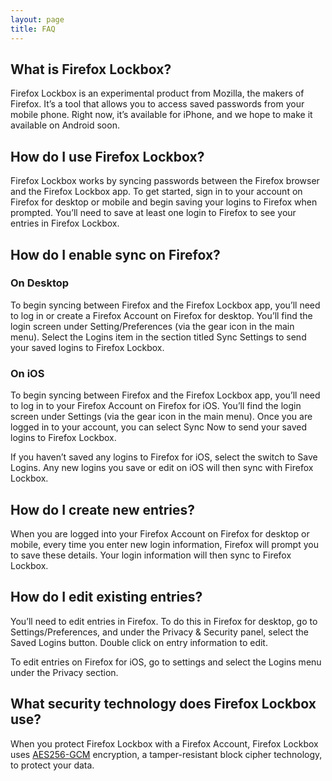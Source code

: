```yaml
---
layout: page
title: FAQ
---
```


## What is Firefox Lockbox?

Firefox Lockbox is an experimental product from Mozilla, the makers of Firefox.  It’s a tool that allows you to access saved passwords from your mobile phone.  Right now, it’s available for iPhone, and we hope to make it available on Android soon.  

## How do I use Firefox Lockbox?

Firefox Lockbox works by syncing passwords between the Firefox browser and the Firefox Lockbox app. To get started, sign in to your account on Firefox for desktop or mobile and begin saving your logins to Firefox when prompted.  You’ll need to save at least one login to Firefox to see your entries in Firefox Lockbox.  

## How do I enable sync on Firefox?

### On Desktop

To begin syncing between Firefox and the Firefox Lockbox app, you’ll need to log in or create a Firefox Account on Firefox for desktop.  You’ll find the login screen under Setting/Preferences (via the gear icon in the main menu).  Select the Logins item in the section titled Sync Settings to send your saved logins to Firefox Lockbox. 

### On iOS

To begin syncing between Firefox and the Firefox Lockbox app, you’ll need to log in to your Firefox Account on Firefox for iOS.  You’ll find the login screen under Settings (via the gear icon in the main menu).  Once you are logged in to your account, you can select Sync Now to send your saved logins to Firefox Lockbox. 

If you haven’t saved any logins to Firefox for iOS, select the switch to Save Logins. Any new logins you save or edit on iOS will then sync with Firefox Lockbox. 

## How do I create new entries?

When you are logged into your Firefox Account on Firefox for desktop or mobile, every time you enter new login information, Firefox will prompt you to save these details. Your login information will then sync to Firefox Lockbox. 

## How do I edit existing entries?

You’ll need to edit entries in Firefox.  To do this in Firefox for desktop, go to Settings/Preferences, and under the Privacy & Security panel, select the Saved Logins button.  Double click on entry information to edit. 

To edit entries on Firefox for iOS, go to settings and select the Logins menu under the Privacy section.

## What security technology does Firefox Lockbox use?

When you protect Firefox Lockbox with a Firefox Account, Firefox Lockbox uses [AES256-GCM](https://en.wikipedia.org/wiki/Galois/Counter_Mode) encryption, a tamper-resistant block cipher technology, to protect your data.
